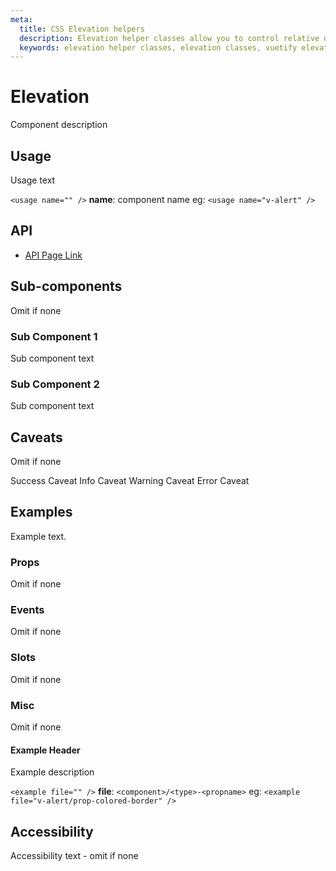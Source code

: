 ```yaml
---
meta:
  title: CSS Elevation helpers
  description: Elevation helper classes allow you to control relative depth, or distance, between two surfaces along the z-axis.
  keywords: elevation helper classes, elevation classes, vuetify elevation
---
```


# Elevation

Component description

<entry-ad />

## Usage

Usage text

`<usage name="" />`
**name**: component name
eg: `<usage name="v-alert" />`

## API

- [API Page Link](../../../api/v-component)

## Sub-components

Omit if none

### Sub Component 1

Sub component text

### Sub Component 2

Sub component text

## Caveats

Omit if none

<alert type="success">Success Caveat</alert>
<alert type="info">Info Caveat</alert>
<alert type="warning">Warning Caveat</alert>
<alert type="error">Error Caveat</alert>

## Examples

Example text.

### Props

Omit if none

### Events

Omit if none

### Slots

Omit if none

### Misc

Omit if none

#### Example Header

Example description

`<example file="" />`
**file**: `<component>/<type>-<propname>`
eg: `<example file="v-alert/prop-colored-border" />`

## Accessibility

Accessibility text - omit if none

<backmatter />
